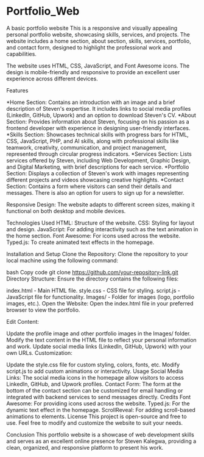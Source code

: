 # Portfolio_Web
A basic portfolio website 
This is a responsive and visually appealing personal portfolio website, showcasing skills, services, and projects. The website includes a home section, about section, skills, services, portfolio, and contact form, designed to highlight the professional work and capabilities.

The website uses HTML, CSS, JavaScript, and Font Awesome icons. The design is mobile-friendly and responsive to provide an excellent user experience across different devices.

Features

*Home Section: Contains an introduction with an image and a brief description of Steven's expertise. It includes links to social media profiles (LinkedIn, GitHub, Upwork) and an option to download Steven's CV.
*About Section: Provides information about Steven, focusing on his passion as a frontend developer with experience in designing user-friendly interfaces.
*Skills Section: Showcases technical skills with progress bars for HTML, CSS, JavaScript, PHP, and AI skills, along with professional skills like teamwork, creativity, communication, and project management, represented through circular progress indicators.
*Services Section: Lists services offered by Steven, including Web Development, Graphic Design, and Digital Marketing, with brief descriptions for each service.
*Portfolio Section: Displays a collection of Steven's work with images representing different projects and videos showcasing creative highlights.
*Contact Section: Contains a form where visitors can send their details and messages. There is also an option for users to sign up for a newsletter.

Responsive Design: The website adapts to different screen sizes, making it functional on both desktop and mobile devices.

Technologies Used
  HTML: Structure of the website.
  CSS: Styling for layout and design.
  JavaScript: For adding interactivity such as the text animation in the home section.
  Font Awesome: For icons used across the website.
  Typed.js: To create animated text effects in the homepage.

Installation and Setup
  Clone the Repository: Clone the repository to your local machine using the following command:

bash
Copy code
git clone https://github.com/your-repository-link.git
Directory Structure: Ensure the directory contains the following files:

index.html - Main HTML file.
style.css - CSS file for styling.
script.js - JavaScript file for functionality.
Images/ - Folder for images (logo, portfolio images, etc.).
Open the Website: Open the index.html file in your preferred browser to view the portfolio.

Edit Content:

Update the profile image and other portfolio images in the Images/ folder.
Modify the text content in the HTML file to reflect your personal information and work.
Update social media links (LinkedIn, GitHub, Upwork) with your own URLs.
Customization:

Update the style.css file for custom styling, colors, fonts, etc.
Modify script.js to add custom animations or interactivity.
Usage
Social Media Links: The social media icons in the homepage allow visitors to access LinkedIn, GitHub, and Upwork profiles.
Contact Form: The form at the bottom of the contact section can be customized for email handling or integrated with backend services to send messages directly.
Credits
Font Awesome: For providing icons used across the website.
Typed.js: For the dynamic text effect in the homepage.
ScrollReveal: For adding scroll-based animations to elements.
License
This project is open-source and free to use. Feel free to modify and customize the website to suit your needs.

Conclusion
This portfolio website is a showcase of web development skills and serves as an excellent online presence for Steven Kalegwa, providing a clean, organized, and responsive platform to present his work.
